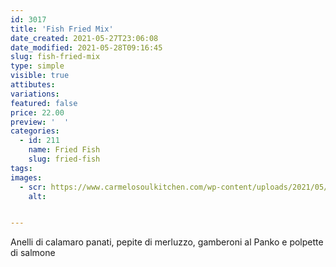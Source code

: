 ```yaml
---
id: 3017
title: 'Fish Fried Mix'
date_created: 2021-05-27T23:06:08
date_modified: 2021-05-28T09:16:45
slug: fish-fried-mix
type: simple
visible: true
attibutes: 
variations:
featured: false
price: 22.00
preview: '  '
categories: 
  - id: 211
    name: Fried Fish
    slug: fried-fish
tags: 
images: 
  - scr: https://www.carmelosoulkitchen.com/wp-content/uploads/2021/05/FISH-FRIED-MIX.png
    alt: 


---
```


<p>Anelli di calamaro panati, pepite di merluzzo, gamberoni al Panko e polpette di salmone</p>


